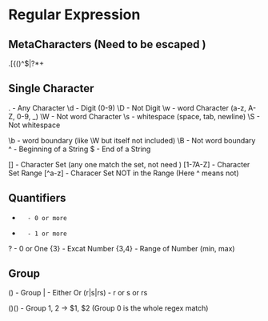 # Regular Expression

## MetaCharacters (Need to be escaped \)
.[{()\^$|?*+

## Single Character 
.       - Any Character
\d      - Digit (0-9)
\D      - Not Digit
\w      - word Character (a-z, A-Z, 0-9, _)
\W      - Not word Character
\s      - whitespace (space, tab, newline)
\S      - Not whitespace

\b      - word boundary (like \W but itself not included)
\B      - Not word boundary
^       - Beginning of a String
$       - End of a String

[]      - Character Set (any one match the set, not need \)
[1-7A-Z]   - Character Set Range
[^a-z]  - Characer Set NOT in the Range (Here ^ means not)

## Quantifiers
*       - 0 or more
+       - 1 or more
?       - 0 or One
{3}     - Excat Number
{3,4}   - Range of Number (min, max)

## Group
()      - Group 
|       - Either Or
(r|s|rs)    - r or s or rs

()()    - Group 1, 2 -> $1, $2 (Group 0 is the whole regex match)